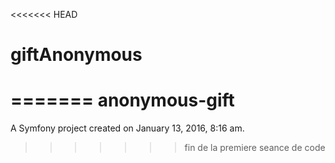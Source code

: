 <<<<<<< HEAD
# giftAnonymous
=======
anonymous-gift
==============

A Symfony project created on January 13, 2016, 8:16 am.
>>>>>>> fin de la premiere seance de code
